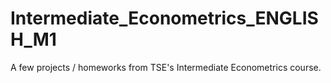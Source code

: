 # Intermediate_Econometrics_ENGLISH_M1

A few projects / homeworks from TSE's Intermediate Econometrics course.
